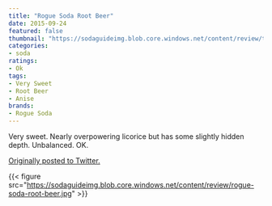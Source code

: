 ```yaml
---
title: "Rogue Soda Root Beer"
date: 2015-09-24
featured: false
thumbnail: "https://sodaguideimg.blob.core.windows.net/content/review/thumbs/rogue-soda-root-beer.jpg"
categories:
- soda
ratings:
- Ok
tags:
- Very Sweet
- Root Beer
- Anise
brands:
- Rogue Soda
---
```


Very sweet. Nearly overpowering licorice but has some slightly hidden depth. Unbalanced. OK. 

[Originally posted to Twitter.](https://twitter.com/Cavorter/status/647225683588984832)

{{< figure src="https://sodaguideimg.blob.core.windows.net/content/review/rogue-soda-root-beer.jpg" >}}
